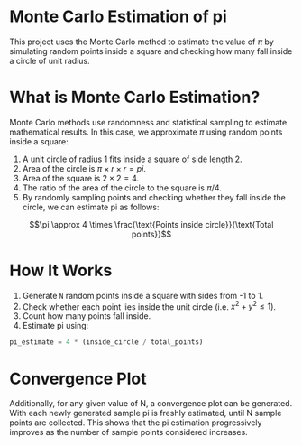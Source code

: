# Monte Carlo Estimation of pi

This project uses the Monte Carlo method to estimate the value of $\pi$ by simulating random points inside a square and checking how many fall inside a circle of unit radius.

# What is Monte Carlo Estimation?

Monte Carlo methods use randomness and statistical sampling to estimate mathematical results. In this case, we approximate $\pi$ using random points inside a square:

1. A unit circle of radius 1 fits inside a square of side length 2.
2. Area of the circle is $\pi \times r \times r = pi$.
3. Area of the square is $2 \times 2 = 4$.
4. The ratio of the area of the circle to the square is $\pi/4$.
5. By randomly sampling points and checking whether they fall inside the circle, we can estimate pi as follows:

$$\pi \approx 4 \times \frac{\text{Points inside circle}}{\text{Total points}}$$

# How It Works

1. Generate `N` random points inside a square with sides from -1 to 1.
2. Check whether each point lies inside the unit circle (i.e. $x^2 + y^2 \leq 1$).
3. Count how many points fall inside.
4. Estimate pi using:

```python
pi_estimate = 4 * (inside_circle / total_points)
```

# Convergence Plot

Additionally, for any given value of N, a convergence plot can be generated. With each newly generated sample pi is freshly estimated, until N sample points are collected. This shows that the pi estimation progressively improves as the number of sample points considered increases.
